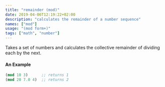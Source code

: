 ```yaml
---
title: "remainder (mod)"
date: 2019-04-06T12:19:22+02:00
description: "calculates the remainder of a number sequence"
names: ["mod"]
usage: "(mod form+)"
tags: ["math", "number"]
---
```

Takes a set of numbers and calculates the collective remainder of dividing each by the next.

#### An Example

```clojure
(mod 10 3)      ;; returns 1
(mod 20 7.0 4)  ;; returns 2
```

